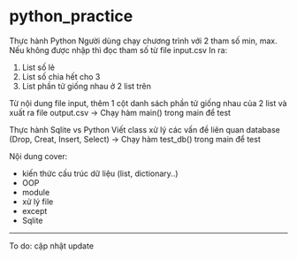 # python_practice

Thực hành Python
Người dùng chạy chương trình với 2 tham số min, max. Nếu không được nhập thì đọc tham số từ file input.csv
In ra:
  1. List số lẻ
  2. List số chia hết cho 3
  3. List phần tử giống nhau ở 2 list trên

Từ nội dung file input, thêm 1 cột danh sách phần tử giống nhau của 2 list và xuất ra file output.csv
-> Chạy hàm main() trong main để test

Thực hành Sqlite vs Python
  Viết class xử lý các vấn đề liên quan database (Drop, Creat, Insert, Select)
  -> Chạy hàm test_db() trong main để test
  
 Nội dung cover:
*  kiến thức cấu trúc dữ liệu (list, dictionary..)
*  OOP
*  module
*  xử lý file
*  except
*  Sqlite
-------------------------
To do:
cập nhật update
